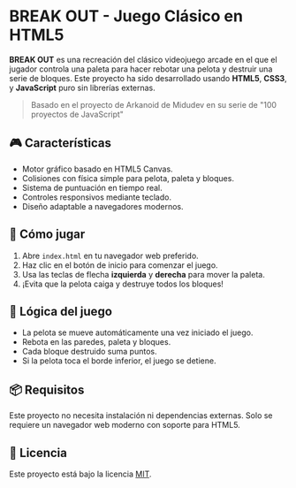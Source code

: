 # BREAK OUT - Juego Clásico en HTML5

**BREAK OUT** es una recreación del clásico videojuego arcade en el que el jugador controla una paleta para hacer rebotar una pelota y destruir una serie de bloques. Este proyecto ha sido desarrollado usando **HTML5**, **CSS3**, y **JavaScript** puro sin librerías externas.

> Basado en el proyecto de Arkanoid de Midudev en su serie de "100 proyectos de JavaScript"


## 🎮 Características

- Motor gráfico basado en HTML5 Canvas.
- Colisiones con física simple para pelota, paleta y bloques.
- Sistema de puntuación en tiempo real.
- Controles responsivos mediante teclado.
- Diseño adaptable a navegadores modernos.

## 🚀 Cómo jugar

1. Abre `index.html` en tu navegador web preferido.
2. Haz clic en el botón de inicio para comenzar el juego.
3. Usa las teclas de flecha **izquierda** y **derecha** para mover la paleta.
4. ¡Evita que la pelota caiga y destruye todos los bloques!

## 🧠 Lógica del juego

- La pelota se mueve automáticamente una vez iniciado el juego.
- Rebota en las paredes, paleta y bloques.
- Cada bloque destruido suma puntos.
- Si la pelota toca el borde inferior, el juego se detiene.

## 📦 Requisitos

Este proyecto no necesita instalación ni dependencias externas. Solo se requiere un navegador web moderno con soporte para HTML5.

## 📄 Licencia

Este proyecto está bajo la licencia [MIT](LICENSE).
